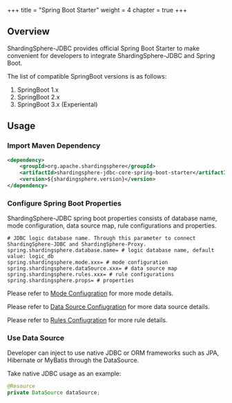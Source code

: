 +++
title = "Spring Boot Starter"
weight = 4
chapter = true
+++

## Overview

ShardingSphere-JDBC provides official Spring Boot Starter to make convenient for developers to integrate ShardingSphere-JDBC and Spring Boot.

The list of compatible SpringBoot versions is as follows:

1. SpringBoot 1.x
2. SpringBoot 2.x
3. SpringBoot 3.x (Experiental)

## Usage

### Import Maven Dependency

```xml
<dependency>
    <groupId>org.apache.shardingsphere</groupId>
    <artifactId>shardingsphere-jdbc-core-spring-boot-starter</artifactId>
    <version>${shardingsphere.version}</version>
</dependency>
```

### Configure Spring Boot Properties

ShardingSphere-JDBC spring boot properties consists of database name, mode configuration, data source map, rule configurations and properties.

```properties
# JDBC logic database name. Through this parameter to connect ShardingSphere-JDBC and ShardingSphere-Proxy.
spring.shardingsphere.database.name= # logic database name, default value: logic_db
spring.shardingsphere.mode.xxx= # mode configuration
spring.shardingsphere.dataSource.xxx= # data source map
spring.shardingsphere.rules.xxx= # rule configurations
spring.shardingsphere.props= # properties
```

Please refer to [Mode Confiugration](/en/user-manual/shardingsphere-jdbc/spring-boot-starter/mode) for more mode details.

Please refer to [Data Source Confiugration](/en/user-manual/shardingsphere-jdbc/spring-boot-starter/data-source) for more data source details.

Please refer to [Rules Confiugration](/en/user-manual/shardingsphere-jdbc/spring-boot-starter/rules) for more rule details.

### Use Data Source

Developer can inject to use native JDBC or ORM frameworks such as JPA, Hibernate or MyBatis through the DataSource.

Take native JDBC usage as an example:

```java
@Resource
private DataSource dataSource;
```
